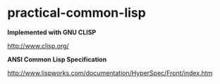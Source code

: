 practical-common-lisp
=====================

**Implemented with GNU CLISP**

http://www.clisp.org/

**ANSI Common Lisp Specification**

http://www.lispworks.com/documentation/HyperSpec/Front/index.htm